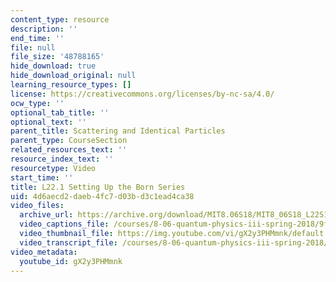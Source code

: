 ```yaml
---
content_type: resource
description: ''
end_time: ''
file: null
file_size: '48788165'
hide_download: true
hide_download_original: null
learning_resource_types: []
license: https://creativecommons.org/licenses/by-nc-sa/4.0/
ocw_type: ''
optional_tab_title: ''
optional_text: ''
parent_title: Scattering and Identical Particles
parent_type: CourseSection
related_resources_text: ''
resource_index_text: ''
resourcetype: Video
start_time: ''
title: L22.1 Setting Up the Born Series
uid: 4d6aecd2-daeb-4fc7-d03b-d3c1ead4ca38
video_files:
  archive_url: https://archive.org/download/MIT8.06S18/MIT8_06S18_L22S1_300k.mp4
  video_captions_file: /courses/8-06-quantum-physics-iii-spring-2018/9f213a94c3a4582d91410f297ded8376_gX2y3PHMmnk.vtt
  video_thumbnail_file: https://img.youtube.com/vi/gX2y3PHMmnk/default.jpg
  video_transcript_file: /courses/8-06-quantum-physics-iii-spring-2018/4d0d170f3c1bd5bdbda2c94c5a1df591_gX2y3PHMmnk.pdf
video_metadata:
  youtube_id: gX2y3PHMmnk
---
```

